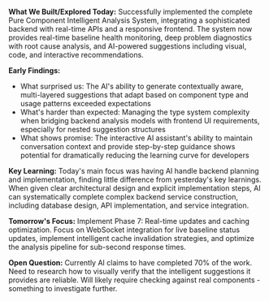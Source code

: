 **What We Built/Explored Today:**
Successfully implemented the complete Pure Component Intelligent Analysis System, integrating a sophisticated backend with real-time APIs and a responsive frontend. The system now provides real-time baseline health monitoring, deep problem diagnostics with root cause analysis, and AI-powered suggestions including visual, code, and interactive recommendations.

**Early Findings:**
- What surprised us: The AI's ability to generate contextually aware, multi-layered suggestions that adapt based on component type and usage patterns exceeded expectations
- What's harder than expected: Managing the type system complexity when bridging backend analysis models with frontend UI requirements, especially for nested suggestion structures
- What shows promise: The interactive AI assistant's ability to maintain conversation context and provide step-by-step guidance shows potential for dramatically reducing the learning curve for developers

**Key Learning:**
Today's main focus was having AI handle backend planning and implementation, finding little difference from yesterday's key learnings. When given clear architectural design and explicit implementation steps, AI can systematically complete complex backend service construction, including database design, API implementation, and service integration.

**Tomorrow's Focus:**
Implement Phase 7: Real-time updates and caching optimization. Focus on WebSocket integration for live baseline status updates, implement intelligent cache invalidation strategies, and optimize the analysis pipeline for sub-second response times.

**Open Question:**
Currently AI claims to have completed 70% of the work. Need to research how to visually verify that the intelligent suggestions it provides are reliable. Will likely require checking against real components - something to investigate further.
